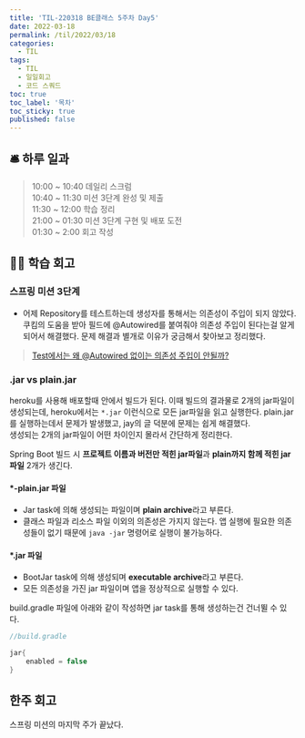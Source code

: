 ```yaml
---
title: 'TIL-220318 BE클래스 5주차 Day5'
date: 2022-03-18
permalink: /til/2022/03/18
categories:
  - TIL
tags:
  - TIL
  - 일일회고
  - 코드 스쿼드
toc: true
toc_label: '목차'
toc_sticky: true
published: false
---
```


<!--more-->

## 🛎 하루 일과

> 10:00 ~ 10:40 데일리 스크럼  
> 10:40 ~ 11:30 미션 3단계 완성 및 제출  
> 11:30 ~ 12:00 학습 정리  
> 21:00 ~ 01:30 미션 3단계 구현 및 배포 도전  
> 01:30 ~ 2:00 회고 작성

## 👨‍💻 학습 회고

### 스프링 미션 3단계

- 어제 Repository를 테스트하는데 생성자를 통해서는 의존성이 주입이 되지 않았다. 쿠킴의 도움을 받아 필드에 @Autowired를 붙여줘야 의존성 주입이 된다는걸 알게 되어서 해결했다. 문제 해결과 별개로 이유가 궁금해서 찾아보고 정리했다.

> [Test에서는 왜 @Autowired 없이는 의존성 주입이 안될까?](https://seokho-ham.github.io/spring/why-autowired-is-necessary-in-junit)

### .jar vs plain.jar

heroku를 사용해 배포할때 안에서 빌드가 된다. 이때 빌드의 결과물로 2개의 jar파일이 생성되는데, heroku에서는 `*.jar` 이런식으로 모든 jar파일을 읽고 실행한다. plain.jar를 실행하는데서 문제가 발생했고, jay의 글 덕분에 문제는 쉽게 해결했다.  
생성되는 2개의 jar파일이 어떤 차이인지 몰라서 간단하게 정리한다.

Spring Boot 빌드 시 **프로젝트 이름과 버전만 적힌 jar파일**과 **plain까지 함께 적힌 jar파일** 2개가 생긴다.

#### \*-plain.jar 파일

- Jar task에 의해 생성되는 파일이며 **plain archive**라고 부른다.
- 클래스 파일과 리소스 파일 이외의 의존성은 가지지 않는다. 앱 실행에 필요한 의존성들이 없기 때문에 `java -jar` 명령어로 실행이 불가능하다.

#### \*.jar 파일

- BootJar task에 의해 생성되며 **executable archive**라고 부른다.
- 모든 의존성을 가진 jar 파일이며 앱을 정상적으로 실행할 수 있다.

build.gradle 파일에 아래와 같이 작성하면 jar task를 통해 생성하는건 건너뛸 수 있다.

```groovy
//build.gradle

jar{
	enabled = false
}
```

## 한주 회고

스프링 미션의 마지막 주가 끝났다.
